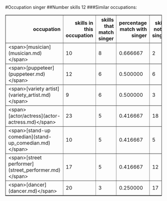 #Occupation singer
##Number skills 12
###Similar occupations:
<table border="1" class="dataframe">
  <thead>
    <tr style="text-align: right;">
      <th>occupation</th>
      <th>skills in this occupation</th>
      <th>skills that match singer</th>
      <th>percentage match with singer</th>
      <th>skills not in singer</th>
    </tr>
  </thead>
  <tbody>
    <tr>
      <td>&lt;span&gt;[musician](musician.md)&lt;/span&gt;</td>
      <td>10</td>
      <td>8</td>
      <td>0.666667</td>
      <td>2</td>
    </tr>
    <tr>
      <td>&lt;span&gt;[puppeteer](puppeteer.md)&lt;/span&gt;</td>
      <td>12</td>
      <td>6</td>
      <td>0.500000</td>
      <td>6</td>
    </tr>
    <tr>
      <td>&lt;span&gt;[variety artist](variety_artist.md)&lt;/span&gt;</td>
      <td>9</td>
      <td>6</td>
      <td>0.500000</td>
      <td>3</td>
    </tr>
    <tr>
      <td>&lt;span&gt;[actor/actress](actor-actress.md)&lt;/span&gt;</td>
      <td>23</td>
      <td>5</td>
      <td>0.416667</td>
      <td>18</td>
    </tr>
    <tr>
      <td>&lt;span&gt;[stand-up comedian](stand-up_comedian.md)&lt;/span&gt;</td>
      <td>10</td>
      <td>5</td>
      <td>0.416667</td>
      <td>5</td>
    </tr>
    <tr>
      <td>&lt;span&gt;[street performer](street_performer.md)&lt;/span&gt;</td>
      <td>17</td>
      <td>5</td>
      <td>0.416667</td>
      <td>12</td>
    </tr>
    <tr>
      <td>&lt;span&gt;[dancer](dancer.md)&lt;/span&gt;</td>
      <td>20</td>
      <td>3</td>
      <td>0.250000</td>
      <td>17</td>
    </tr>
  </tbody>
</table>
